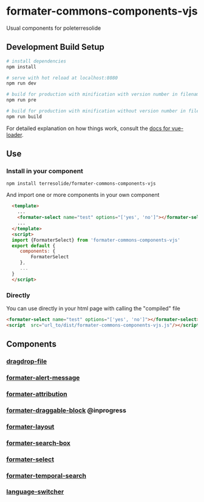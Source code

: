# formater-commons-components-vjs


Usual components for poleterresolide


## Development Build Setup

``` bash
# install dependencies
npm install

# serve with hot reload at localhost:8080
npm run dev

# build for production with minification with version number in filename
npm run pre

# build for production with minification without version number in filename
npm run build

```

For detailed explanation on how things work, consult the [docs for vue-loader](http://vuejs.github.io/vue-loader).

## Use
### Install in your component
```
npm install terresolide/formater-commons-components-vjs
```
And import one or more components in your own component
```html
  <template>
    ...
    <formater-select name="test" options="['yes', 'no']"></formater-select>
    ...
  </template>
  <script>
  import {FormaterSelect} from 'formater-commons-components-vjs'
  export default {
     components: {
         FormaterSelect
     },
     ...
  }
  </script>
  ```
### Directly
You can use directly in your html page with calling the "compiled" file
```html
<formater-select name="test" options="['yes', 'no']"></formater-select>
<script  src="url_to/dist/formater-commons-components-vjs.js"/></script>
```


## Components
### [dragdrop-file](https://github.com/terresolide/formater-commons-components-vjs/wiki/dragdrop-file) 

### [formater-alert-message](https://github.com/terresolide/formater-commons-components-vjs/wiki/formater-alert-message)

### [formater-attribution](https://github.com/terresolide/formater-commons-components-vjs/wiki/formater-attribution)

### [formater-draggable-block](https://github.com/terresolide/formater-commons-components-vjs/wiki/formater-draggable-block) @inprogress

### [formater-layout](https://github.com/terresolide/formater-commons-components-vjs/wiki/formater-layout)

### [formater-search-box](https://github.com/terresolide/formater-commons-components-vjs/wiki/formater-search-box)

### [formater-select](https://github.com/terresolide/formater-commons-components-vjs/wiki/formater-select)

### [formater-temporal-search](https://github.com/terresolide/formater-commons-components-vjs/wiki/formater-temporal-search)

### [language-switcher](https://github.com/terresolide/formater-commons-components-vjs/wiki/language-switcher)


